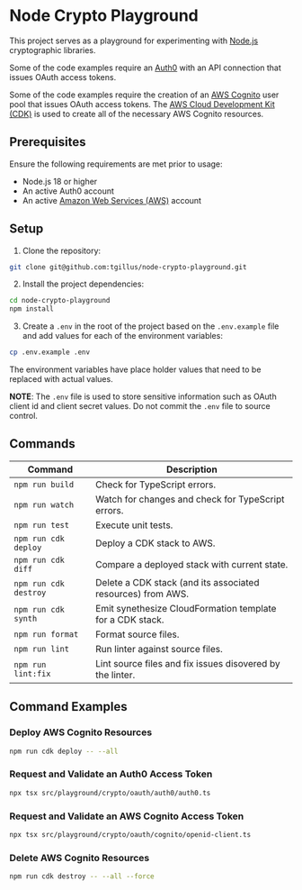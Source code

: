 # Node Crypto Playground

This project serves as a playground for experimenting with [Node.js](https://nodejs.org/) cryptographic libraries.

Some of the code examples require an [Auth0](https://auth0.com/) with an API connection that issues OAuth access tokens.

Some of the code examples require the creation of an [AWS Cognito](https://aws.amazon.com/cognito/) user pool that issues OAuth access tokens. The [AWS Cloud Development Kit (CDK)](https://aws.amazon.com/cdk/) is used to create all of the necessary AWS Cognito resources.

## Prerequisites

Ensure the following requirements are met prior to usage:

- Node.js 18 or higher
- An active Auth0 account
- An active [Amazon Web Services (AWS)](https://aws.amazon.com/) account

## Setup

1. Clone the repository:

```sh
git clone git@github.com:tgillus/node-crypto-playground.git
```

2. Install the project dependencies:

```sh
cd node-crypto-playground
npm install
```

3. Create a `.env` in the root of the project based on the `.env.example` file and add values for each of the environment variables:

```sh
cp .env.example .env
```

The environment variables have place holder values that need to be replaced with actual values.

**NOTE**: The `.env` file is used to store sensitive information such as OAuth client id and client secret values. Do not commit the `.env` file to source control.

## Commands

| Command               | Description                                                 |
| --------------------- | ----------------------------------------------------------- |
| `npm run build`       | Check for TypeScript errors.                                |
| `npm run watch`       | Watch for changes and check for TypeScript errors.          |
| `npm run test`        | Execute unit tests.                                         |
| `npm run cdk deploy`  | Deploy a CDK stack to AWS.                                  |
| `npm run cdk diff`    | Compare a deployed stack with current state.                |
| `npm run cdk destroy` | Delete a CDK stack (and its associated resources) from AWS. |
| `npm run cdk synth`   | Emit synethesize CloudFormation template for a CDK stack.   |
| `npm run format`      | Format source files.                                        |
| `npm run lint`        | Run linter against source files.                            |
| `npm run lint:fix`    | Lint source files and fix issues disovered by the linter.   |

## Command Examples

### Deploy AWS Cognito Resources

```sh
npm run cdk deploy -- --all
```

### Request and Validate an Auth0 Access Token

```sh
npx tsx src/playground/crypto/oauth/auth0/auth0.ts
```

### Request and Validate an AWS Cognito Access Token

```sh
npx tsx src/playground/crypto/oauth/cognito/openid-client.ts
```

### Delete AWS Cognito Resources

```sh
npm run cdk destroy -- --all --force
```
